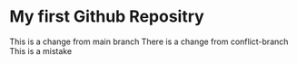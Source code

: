 # My first Github Repositry
This is a change from main branch
There is a change from conflict-branch
This is a mistake
